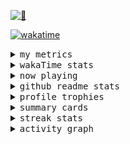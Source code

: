[![🐙](https://hits.seeyoufarm.com/api/count/incr/badge.svg?url=https%3A%2F%2Fgithub.com%2Fktnkk%2Fhit-counter&count_bg=%23070707&title_bg=%23070707&icon=&icon_color=%23E7E7E7&title=visitors&edge_flat=true)](https://hits.seeyoufarm.com)

[![wakatime](https://wakatime.com/badge/user/43ee8060-219a-4cc8-b7a0-9a681ab5a8a7.svg)](https://wakatime.com/@43ee8060-219a-4cc8-b7a0-9a681ab5a8a7)

<details>
  <summary> <samp>my metrics</samp></summary>
  
  <br>
  
 ![🐳](https://github.com/kkhys/kkhys/blob/main/github-metrics.svg)
  
  ***
</details>

<details>
  <summary> <samp>wakaTime stats</samp></summary>
  
  <br>
  
<!--START_SECTION:waka-->
![Code Time](http://img.shields.io/badge/Code%20Time-255%20hrs%2048%20mins-blue)

**🐱 My GitHub Data** 

> 📦 4.9 MB Used in GitHub's Storage 
 > 
> 🏆 778 Contributions in the Year 2023
 > 
> 💼 Opted to Hire
 > 
> 📜 3 Public Repositories 
 > 
> 🔑 54 Private Repositories 
 > 
**I'm an Early 🐤** 

```text
🌞 Morning                4662 commits        ███████████░░░░░░░░░░░░░░   44.53 % 
🌆 Daytime                2221 commits        █████░░░░░░░░░░░░░░░░░░░░   21.21 % 
🌃 Evening                2902 commits        ███████░░░░░░░░░░░░░░░░░░   27.72 % 
🌙 Night                  685 commits         ██░░░░░░░░░░░░░░░░░░░░░░░   06.54 % 
```
📅 **I'm Most Productive on Monday** 

```text
Monday                   1950 commits        █████░░░░░░░░░░░░░░░░░░░░   18.62 % 
Tuesday                  1794 commits        ████░░░░░░░░░░░░░░░░░░░░░   17.13 % 
Wednesday                1911 commits        █████░░░░░░░░░░░░░░░░░░░░   18.25 % 
Thursday                 1688 commits        ████░░░░░░░░░░░░░░░░░░░░░   16.12 % 
Friday                   1705 commits        ████░░░░░░░░░░░░░░░░░░░░░   16.28 % 
Saturday                 776 commits         ██░░░░░░░░░░░░░░░░░░░░░░░   07.41 % 
Sunday                   646 commits         ██░░░░░░░░░░░░░░░░░░░░░░░   06.17 % 
```


📊 **This Week I Spent My Time On** 

```text
🕑︎ Time Zone: Asia/Tokyo

💬 Programming Languages: 
TypeScript               10 hrs 52 mins      ███████████░░░░░░░░░░░░░░   42.96 % 
Java                     6 hrs 53 mins       ███████░░░░░░░░░░░░░░░░░░   27.19 % 
MDX                      1 hr 52 mins        ██░░░░░░░░░░░░░░░░░░░░░░░   07.39 % 
Ruby                     1 hr 17 mins        █░░░░░░░░░░░░░░░░░░░░░░░░   05.08 % 
Bash                     38 mins             █░░░░░░░░░░░░░░░░░░░░░░░░   02.54 % 

🔥 Editors: 
WebStorm                 15 hrs 6 mins       ███████████████░░░░░░░░░░   59.70 % 
IntelliJ                 8 hrs 2 mins        ████████░░░░░░░░░░░░░░░░░   31.78 % 
RubyMine                 2 hrs 9 mins        ██░░░░░░░░░░░░░░░░░░░░░░░   08.52 % 

💻 Operating System: 
Mac                      25 hrs 19 mins      █████████████████████████   100.00 % 
```


 Last Updated on 2023/02/26 18:33:31 UTC
<!--END_SECTION:waka-->
  
  ***
</details>


<details>
  <summary> <samp>now playing</samp></summary>
  
  <br>
 
 [![🐟](https://spotify-github-profile.vercel.app/api/view?uid=31ryofms4dnv7mrohhepo4c4zgqu&cover_image=true&theme=default&show_offline=false&background_color=121212&bar_color=53b14f&bar_color_cover=false)](https://open.spotify.com/user/31ryofms4dnv7mrohhepo4c4zgqu)
  
  ***
</details>

<details>
  <summary> <samp>github readme stats</samp></summary>
  
  <br>
  
 <p align="left"> 
  <img alt="🐠" src="https://github-readme-stats.vercel.app/api?username=kkhys&count_private=true&show_icons=true&theme=dark&include_all_commits=true" />
  <img alt="🐟" src="https://github-readme-stats.vercel.app/api/top-langs/?username=kkhys&layout=compact&theme=dark&langs_count=10&hide=HTML,CSS,SCSS" />
</p>
  
  ***
</details>

<details>
  <summary> <samp>profile trophies</samp></summary>
  
  <br>
  
  [![🐬](https://github-profile-trophy.vercel.app/?username=kkhys&rank=SECRET,SSS,SS,S,AAA,AA,A&theme=darkhub&row=1&margin-w=10&no-bg=true)](https://github.com/ryo-ma/github-profile-trophy)
  
  ***
</details>

<details>
  <summary> <samp>summary cards</samp></summary>
  
  <br>
  
  ![🐋](https://github-profile-summary-cards.vercel.app/api/cards/profile-details?username=kkhys&theme=github_dark)
  ![🦑](https://github-profile-summary-cards.vercel.app/api/cards/repos-per-language?username=kkhys&theme=github_dark)
  ![🦭](https://github-profile-summary-cards.vercel.app/api/cards/most-commit-language?username=kkhys&theme=github_dark)
  ![🦀](https://github-profile-summary-cards.vercel.app/api/cards/stats?username=kkhys&theme=github_dark)
  ![🦈](https://github-profile-summary-cards.vercel.app/api/cards/productive-time?username=kkhys&theme=github_dark)
  
  ***
</details>

<details>
  <summary> <samp>streak stats</samp></summary>
  
  <br>
  
  [![🐠](http://github-readme-streak-stats.herokuapp.com?user=kkhys&theme=dark)](https://git.io/streak-stats)
  
  ***
</details>

<details>
  <summary> <samp>activity graph</samp></summary>
  
  <br>
  
  [![🐡](https://github-readme-activity-graph.cyclic.app/graph?username=kkhys&theme=xcode)](https://github.com/ashutosh00710/github-readme-activity-graph)
  
  ***
</details>
